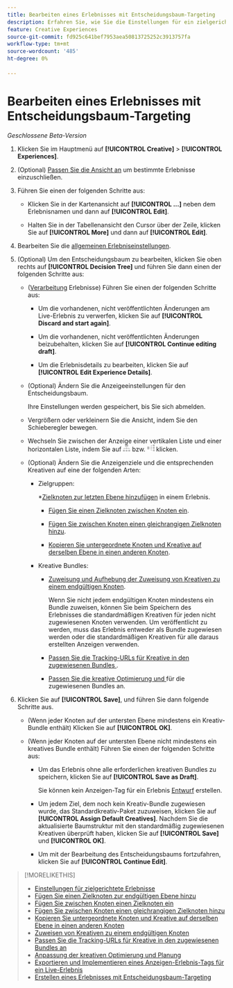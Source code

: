 ```yaml
---
title: Bearbeiten eines Erlebnisses mit Entscheidungsbaum-Targeting
description: Erfahren Sie, wie Sie die Einstellungen für ein zielgerichtetes Anzeigen-Erlebnis mithilfe eines Entscheidungsbaums bearbeiten.
feature: Creative Experiences
source-git-commit: fd925c641bef7953aea50813725252c3913757fa
workflow-type: tm+mt
source-wordcount: '485'
ht-degree: 0%

---
```


# Bearbeiten eines Erlebnisses mit Entscheidungsbaum-Targeting

*Geschlossene Beta-Version*

1. Klicken Sie im Hauptmenü auf **[!UICONTROL Creative]** > **[!UICONTROL Experiences]**.

1. (Optional) [Passen Sie die Ansicht an](/help/creative/introduction/customize-data-views.md) um bestimmte Erlebnisse einzuschließen.

1. Führen Sie einen der folgenden Schritte aus:

   * Klicken Sie in der Kartenansicht auf **[!UICONTROL ...]** neben dem Erlebnisnamen und dann auf **[!UICONTROL Edit]**.

   * Halten Sie in der Tabellenansicht den Cursor über der Zeile, klicken Sie auf **[!UICONTROL More]** und dann auf **[!UICONTROL Edit]**.

1. Bearbeiten Sie die [allgemeinen Erlebniseinstellungen](experience-settings-targeting.md).

1. (Optional) Um den Entscheidungsbaum zu bearbeiten, klicken Sie oben rechts auf **[!UICONTROL Decision Tree]** und führen Sie dann einen der folgenden Schritte aus:

   * ([Verarbeitung](experience-about.md#experience-statuses) Erlebnisse) Führen Sie einen der folgenden Schritte aus:

      * Um die vorhandenen, nicht veröffentlichten Änderungen am Live-Erlebnis zu verwerfen, klicken Sie auf **[!UICONTROL Discard and start again]**.

      * Um die vorhandenen, nicht veröffentlichten Änderungen beizubehalten, klicken Sie auf **[!UICONTROL Continue editing draft]**.

      * Um die Erlebnisdetails zu bearbeiten, klicken Sie auf **[!UICONTROL Edit Experience Details]**.

   * (Optional) Ändern Sie die Anzeigeeinstellungen für den Entscheidungsbaum.

     Ihre Einstellungen werden gespeichert, bis Sie sich abmelden.

   * Vergrößern oder verkleinern Sie die Ansicht, indem Sie den Schieberegler bewegen.

   * Wechseln Sie zwischen der Anzeige einer vertikalen Liste und einer horizontalen Liste, indem Sie auf ![Als vertikale Baumstruktur anzeigen](/help/creative/assets/tree-vertical.png "Als vertikale Baumstruktur anzeigen") bzw. ![Als horizontalen Baum anzeigen](/help/creative/assets/tree-horizontal.png "Als horizontalen Baum anzeigen") klicken.

   * (Optional) Ändern Sie die Anzeigenziele und die entsprechenden Kreativen auf eine der folgenden Arten:

      * Zielgruppen:

        *[Zielknoten zur letzten Ebene hinzufügen](experience-target-node-add-final.md) in einem Erlebnis.

         * [Fügen Sie einen Zielknoten zwischen Knoten ein](experience-target-node-add-inner.md).

         * [Fügen Sie zwischen Knoten einen gleichrangigen Zielknoten hinzu](experience-target-node-add-sibling.md).

         * [Kopieren Sie untergeordnete Knoten und Kreative auf derselben Ebene in einen anderen Knoten](experience-target-node-copy.md).

      * Kreative Bundles:

         * [Zuweisung und Aufhebung der Zuweisung von Kreativen zu einem endgültigen Knoten](experience-assign-creative-bundles.md).

           Wenn Sie nicht jedem endgültigen Knoten mindestens ein Bundle zuweisen, können Sie beim Speichern des Erlebnisses die standardmäßigen Kreativen für jeden nicht zugewiesenen Knoten verwenden. Um veröffentlicht zu werden, muss das Erlebnis entweder als Bundle zugewiesen werden oder die standardmäßigen Kreativen für alle daraus erstellten Anzeigen verwenden.

         * [Passen Sie die Tracking-URLs für Kreative in den zugewiesenen Bundles ](experience-tracking-urls-targeting.md).

         * [Passen Sie die kreative Optimierung und ](experience-optimization-scheduling-targeting.md) für die zugewiesenen Bundles an.

1. Klicken Sie auf **[!UICONTROL Save]**, und führen Sie dann folgende Schritte aus.

   * (Wenn jeder Knoten auf der untersten Ebene mindestens ein Kreativ-Bundle enthält) Klicken Sie auf **[!UICONTROL OK]**.

   * (Wenn jeder Knoten auf der untersten Ebene nicht mindestens ein kreatives Bundle enthält) Führen Sie einen der folgenden Schritte aus:

      * Um das Erlebnis ohne alle erforderlichen kreativen Bundles zu speichern, klicken Sie auf **[!UICONTROL Save as Draft]**.

        Sie können kein Anzeigen-Tag für ein Erlebnis [Entwurf](experience-about.md#experience-statuses) erstellen.

      * Um jedem Ziel, dem noch kein Kreativ-Bundle zugewiesen wurde, das Standardkreativ-Paket zuzuweisen, klicken Sie auf **[!UICONTROL Assign Default Creatives]**. Nachdem Sie die aktualisierte Baumstruktur mit den standardmäßig zugewiesenen Kreativen überprüft haben, klicken Sie auf **[!UICONTROL Save]** und **[!UICONTROL OK]**.

      * Um mit der Bearbeitung des Entscheidungsbaums fortzufahren, klicken Sie auf **[!UICONTROL Continue Edit]**.

>[!MORELIKETHIS]
>
>* [Einstellungen für zielgerichtete Erlebnisse](experience-settings-targeting.md)
>* [Fügen Sie einen Zielknoten zur endgültigen Ebene hinzu](experience-target-node-add-final.md)
>* [Fügen Sie zwischen Knoten einen Zielknoten ein](experience-target-node-add-inner.md)
>* [Fügen Sie zwischen Knoten einen gleichrangigen Zielknoten hinzu](experience-target-node-add-sibling.md)
>* [Kopieren Sie untergeordnete Knoten und Kreative auf derselben Ebene in einen anderen Knoten](experience-target-node-copy.md)
>* [Zuweisen von Kreativen zu einem endgültigen Knoten](experience-assign-creative-bundles.md)
>* [Passen Sie die Tracking-URLs für Kreative in den zugewiesenen Bundles an](experience-tracking-urls-targeting.md)
>* [Anpassung der kreativen Optimierung und Planung](experience-optimization-scheduling-targeting.md)
>* [Exportieren und Implementieren eines Anzeigen-Erlebnis-Tags für ein Live-Erlebnis](/help/creative/experiences/experience-tag-export.md)
>* [Erstellen eines Erlebnisses mit Entscheidungsbaum-Targeting](experience-create-targeting.md)
